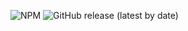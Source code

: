 ![NPM](https://img.shields.io/npm/l/@customcommander/functionaut)
![GitHub release (latest by date)](https://img.shields.io/github/v/release/customcommander/functionaut)